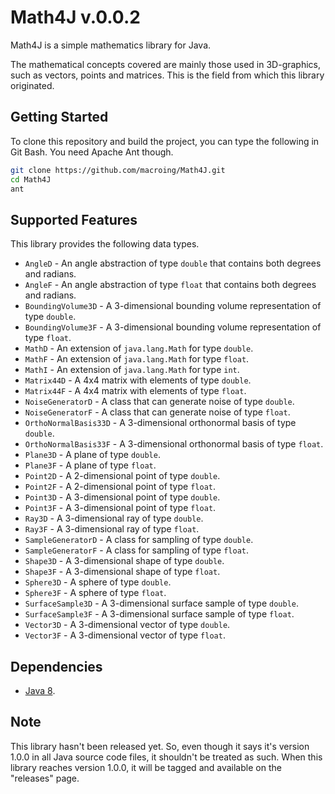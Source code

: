 Math4J v.0.0.2
==============
Math4J is a simple mathematics library for Java.

The mathematical concepts covered are mainly those used in 3D-graphics, such as vectors, points and matrices. This is the field from which this library originated.

Getting Started
---------------
To clone this repository and build the project, you can type the following in Git Bash. You need Apache Ant though.
```bash
git clone https://github.com/macroing/Math4J.git
cd Math4J
ant
```

Supported Features
------------------
This library provides the following data types.

* `AngleD` - An angle abstraction of type `double` that contains both degrees and radians.
* `AngleF` - An angle abstraction of type `float` that contains both degrees and radians.
* `BoundingVolume3D` - A 3-dimensional bounding volume representation of type `double`.
* `BoundingVolume3F` - A 3-dimensional bounding volume representation of type `float`.
* `MathD` - An extension of `java.lang.Math` for type `double`.
* `MathF` - An extension of `java.lang.Math` for type `float`.
* `MathI` - An extension of `java.lang.Math` for type `int`.
* `Matrix44D` - A 4x4 matrix with elements of type `double`.
* `Matrix44F` - A 4x4 matrix with elements of type `float`.
* `NoiseGeneratorD` - A class that can generate noise of type `double`.
* `NoiseGeneratorF` - A class that can generate noise of type `float`.
* `OrthoNormalBasis33D` - A 3-dimensional orthonormal basis of type `double`.
* `OrthoNormalBasis33F` - A 3-dimensional orthonormal basis of type `float`.
* `Plane3D` - A plane of type `double`.
* `Plane3F` - A plane of type `float`.
* `Point2D` - A 2-dimensional point of type `double`.
* `Point2F` - A 2-dimensional point of type `float`.
* `Point3D` - A 3-dimensional point of type `double`.
* `Point3F` - A 3-dimensional point of type `float`.
* `Ray3D` - A 3-dimensional ray of type `double`.
* `Ray3F` - A 3-dimensional ray of type `float`.
* `SampleGeneratorD` - A class for sampling of type `double`.
* `SampleGeneratorF` - A class for sampling of type `float`.
* `Shape3D` - A 3-dimensional shape of type `double`.
* `Shape3F` - A 3-dimensional shape of type `float`.
* `Sphere3D` - A sphere of type `double`.
* `Sphere3F` - A sphere of type `float`.
* `SurfaceSample3D` - A 3-dimensional surface sample of type `double`.
* `SurfaceSample3F` - A 3-dimensional surface sample of type `float`.
* `Vector3D` - A 3-dimensional vector of type `double`.
* `Vector3F` - A 3-dimensional vector of type `float`.

Dependencies
------------
 - [Java 8](http://www.java.com).

Note
----
This library hasn't been released yet. So, even though it says it's version 1.0.0 in all Java source code files, it shouldn't be treated as such. When this library reaches version 1.0.0, it will be tagged and available on the "releases" page.